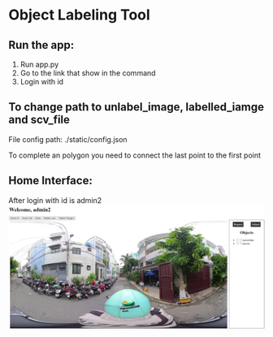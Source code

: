# Object Labeling Tool

## Run the app:
1. Run app.py
2. Go to the link that show in the command
3. Login with id
   
## To change path to unlabel_image, labelled_iamge and scv_file
File config path: ./static/config.json

To complete an polygon you need to connect the last point to the first point 

## Home Interface:
After login with id is admin2 <br>
![...](https://github.com/tranvietcuong03/Tool-Label/blob/master/Visualization/Home.png)
